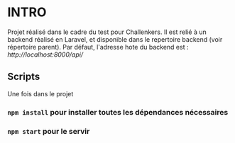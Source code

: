# INTRO

Projet réalisé dans le cadre du test pour Challenkers. Il est relié à un backend réalisé en Laravel, et disponible dans le repertoire backend (voir répertoire parent). Par défaut, l'adresse hote du backend est : *http://localhost:8000/api/*

## Scripts

Une fois dans le projet

### `npm install` pour installer toutes les dépendances nécessaires
### `npm start` pour le servir
